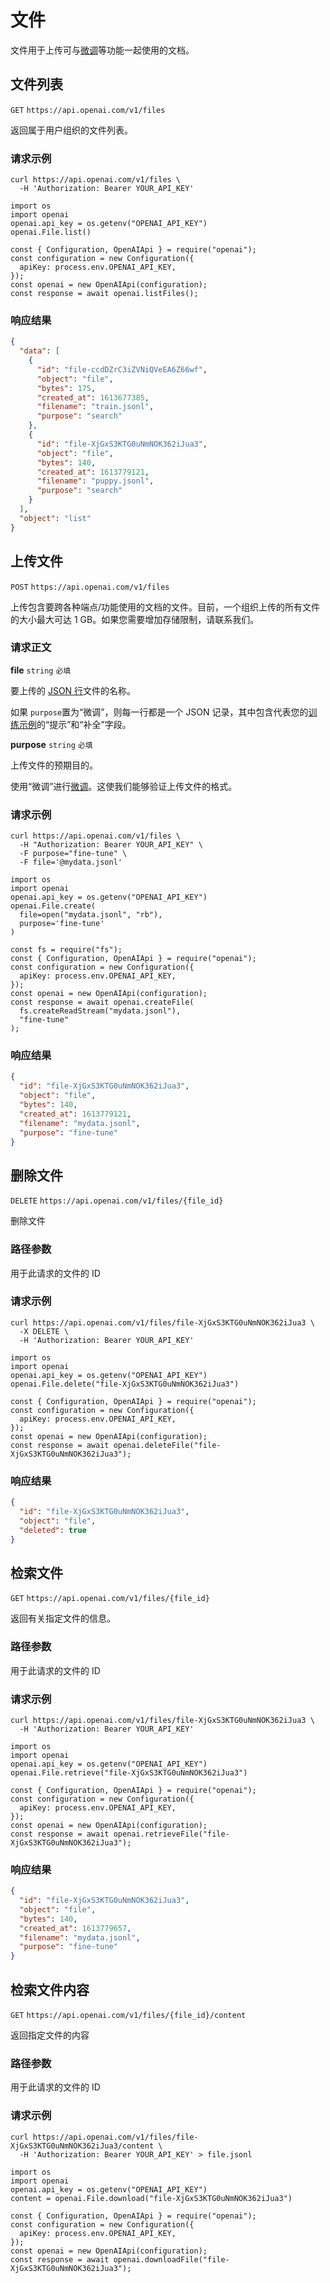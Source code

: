 # 文件

文件用于上传可与[微调](/api/微调)等功能一起使用的文档。

## 文件列表

`GET` `https://api.openai.com/v1/files`

返回属于用户组织的文件列表。

### 请求示例

<CodeGroup>
  <CodeGroupItem title="curl" active>

```bash:
curl https://api.openai.com/v1/files \
  -H 'Authorization: Bearer YOUR_API_KEY'
```

  </CodeGroupItem>

  <CodeGroupItem title="python">

```python:
import os
import openai
openai.api_key = os.getenv("OPENAI_API_KEY")
openai.File.list()
```

  </CodeGroupItem>

  <CodeGroupItem title="node.js" >

```javascript:
const { Configuration, OpenAIApi } = require("openai");
const configuration = new Configuration({
  apiKey: process.env.OPENAI_API_KEY,
});
const openai = new OpenAIApi(configuration);
const response = await openai.listFiles();
```

  </CodeGroupItem>
</CodeGroup>

### 响应结果

```json
{
  "data": [
    {
      "id": "file-ccdDZrC3iZVNiQVeEA6Z66wf",
      "object": "file",
      "bytes": 175,
      "created_at": 1613677385,
      "filename": "train.jsonl",
      "purpose": "search"
    },
    {
      "id": "file-XjGxS3KTG0uNmNOK362iJua3",
      "object": "file",
      "bytes": 140,
      "created_at": 1613779121,
      "filename": "puppy.jsonl",
      "purpose": "search"
    }
  ],
  "object": "list"
}
```

## 上传文件

`POST` `https://api.openai.com/v1/files`

上传包含要跨各种端点/功能使用的文档的文件。目前，一个组织上传的所有文件的大小最大可达 1 GB。如果您需要增加存储限制，请联系我们。

### 请求正文

**file** `string` `必填`

要上传的 [JSON 行](https://jsonlines.readthedocs.io/en/latest/)文件的名称。

如果 `purpose`置为“微调”，则每一行都是一个 JSON 记录，其中包含代表您的[训练示例](/guides/微调.html#准备训练数据)的“提示”和“补全”字段。

**purpose** `string` `必填`

上传文件的预期目的。

使用“微调”进行[微调](/api/微调)。这使我们能够验证上传文件的格式。

### 请求示例

<CodeGroup>
  <CodeGroupItem title="curl" active>

```bash:
curl https://api.openai.com/v1/files \
  -H "Authorization: Bearer YOUR_API_KEY" \
  -F purpose="fine-tune" \
  -F file='@mydata.jsonl'
```

  </CodeGroupItem>

  <CodeGroupItem title="python">

```python:
import os
import openai
openai.api_key = os.getenv("OPENAI_API_KEY")
openai.File.create(
  file=open("mydata.jsonl", "rb"),
  purpose='fine-tune'
)
```

  </CodeGroupItem>

  <CodeGroupItem title="node.js" >

```javascript:
const fs = require("fs");
const { Configuration, OpenAIApi } = require("openai");
const configuration = new Configuration({
  apiKey: process.env.OPENAI_API_KEY,
});
const openai = new OpenAIApi(configuration);
const response = await openai.createFile(
  fs.createReadStream("mydata.jsonl"),
  "fine-tune"
);
```

  </CodeGroupItem>
</CodeGroup>


### 响应结果

```json
{
  "id": "file-XjGxS3KTG0uNmNOK362iJua3",
  "object": "file",
  "bytes": 140,
  "created_at": 1613779121,
  "filename": "mydata.jsonl",
  "purpose": "fine-tune"
}
```

## 删除文件

`DELETE` `https://api.openai.com/v1/files/{file_id}`

删除文件

### 路径参数

用于此请求的文件的 ID

### 请求示例

<CodeGroup>
  <CodeGroupItem title="curl" active>

```bash:
curl https://api.openai.com/v1/files/file-XjGxS3KTG0uNmNOK362iJua3 \
  -X DELETE \
  -H 'Authorization: Bearer YOUR_API_KEY'
```

  </CodeGroupItem>

  <CodeGroupItem title="python">

```python:
import os
import openai
openai.api_key = os.getenv("OPENAI_API_KEY")
openai.File.delete("file-XjGxS3KTG0uNmNOK362iJua3")
```

  </CodeGroupItem>

  <CodeGroupItem title="node.js" >

```javascript:
const { Configuration, OpenAIApi } = require("openai");
const configuration = new Configuration({
  apiKey: process.env.OPENAI_API_KEY,
});
const openai = new OpenAIApi(configuration);
const response = await openai.deleteFile("file-XjGxS3KTG0uNmNOK362iJua3");
```

  </CodeGroupItem>
</CodeGroup>


### 响应结果

```json
{
  "id": "file-XjGxS3KTG0uNmNOK362iJua3",
  "object": "file",
  "deleted": true
}
```

## 检索文件

`GET` `https://api.openai.com/v1/files/{file_id}`

返回有关指定文件的信息。

### 路径参数

用于此请求的文件的 ID

### 请求示例

<CodeGroup>
  <CodeGroupItem title="curl" active>

```bash:
curl https://api.openai.com/v1/files/file-XjGxS3KTG0uNmNOK362iJua3 \
  -H 'Authorization: Bearer YOUR_API_KEY'
```

  </CodeGroupItem>

  <CodeGroupItem title="python">

```python:
import os
import openai
openai.api_key = os.getenv("OPENAI_API_KEY")
openai.File.retrieve("file-XjGxS3KTG0uNmNOK362iJua3")
```

  </CodeGroupItem>

  <CodeGroupItem title="node.js" >

```javascript:
const { Configuration, OpenAIApi } = require("openai");
const configuration = new Configuration({
  apiKey: process.env.OPENAI_API_KEY,
});
const openai = new OpenAIApi(configuration);
const response = await openai.retrieveFile("file-XjGxS3KTG0uNmNOK362iJua3");
```

  </CodeGroupItem>
</CodeGroup>


### 响应结果

```json
{
  "id": "file-XjGxS3KTG0uNmNOK362iJua3",
  "object": "file",
  "bytes": 140,
  "created_at": 1613779657,
  "filename": "mydata.jsonl",
  "purpose": "fine-tune"
}
```

## 检索文件内容

`GET` `https://api.openai.com/v1/files/{file_id}/content`

返回指定文件的内容

### 路径参数

用于此请求的文件的 ID

### 请求示例

<CodeGroup>
  <CodeGroupItem title="curl" active>

```bash:
curl https://api.openai.com/v1/files/file-XjGxS3KTG0uNmNOK362iJua3/content \
  -H 'Authorization: Bearer YOUR_API_KEY' > file.jsonl
```

  </CodeGroupItem>

  <CodeGroupItem title="python">

```python:
import os
import openai
openai.api_key = os.getenv("OPENAI_API_KEY")
content = openai.File.download("file-XjGxS3KTG0uNmNOK362iJua3")
```

  </CodeGroupItem>

  <CodeGroupItem title="node.js" >

```javascript:
const { Configuration, OpenAIApi } = require("openai");
const configuration = new Configuration({
  apiKey: process.env.OPENAI_API_KEY,
});
const openai = new OpenAIApi(configuration);
const response = await openai.downloadFile("file-XjGxS3KTG0uNmNOK362iJua3");
```

  </CodeGroupItem>
</CodeGroup>